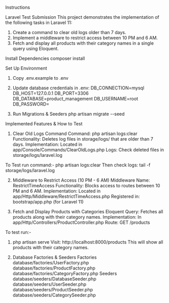 Instructions 

Laravel Test Submission
This project demonstrates the implementation of the following tasks in Laravel 11:

1) Create a command to clear old logs older than 7 days.
2) Implement a middleware to restrict access between 10 PM and 6 AM.
3) Fetch and display all products with their category names in a single query using Eloquent.

Install Dependencies
composer install

Set Up Environment
1) Copy .env.example to .env
2) Update database credentials in .env:
    DB_CONNECTION=mysql
    DB_HOST=127.0.0.1
    DB_PORT=3306
    DB_DATABASE=product_management
    DB_USERNAME=root
    DB_PASSWORD=

3) Run Migrations & Seeders
   php artisan migrate --seed


Implemented Features & How to Test

1. Clear Old Logs Command
Command: php artisan logs:clear
Functionality: Deletes log files in storage/logs/ that are older than 7 days.
Implementation: Located in app/Console/Commands/ClearOldLogs.php
Logs: Check deleted files in storage/logs/laravel.log

To Test run command:-
php artisan logs:clear
Then check logs:
tail -f storage/logs/laravel.log

2. Middleware to Restrict Access (10 PM - 6 AM)
Middleware Name: RestrictTimeAccess
Functionality: Blocks access to routes between 10 PM and 6 AM.
Implementation: Located in app/Http/Middleware/RestrictTimeAccess.php
Registered in: bootstrap/app.php (for Laravel 11)

3. Fetch and Display Products with Categories
Eloquent Query: Fetches all products along with their category names.
Implementation: In app/Http/Controllers/ProductController.php
Route: GET /products

To test run:- 
1) php artisan serve
Visit:
http://localhost:8000/products
This will show all products with their category names.

4) Database Factories & Seeders
Factories
database/factories/UserFactory.php
database/factories/ProductFactory.php
database/factories/CategoryFactory.php
Seeders
database/seeders/DatabaseSeeder.php
database/seeders/UserSeeder.php
database/seeders/ProductSeeder.php
database/seeders/CategorySeeder.php

